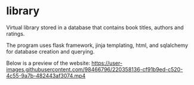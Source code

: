 # library
Virtual library stored in a database that contains book titles, authors and ratings.

The program uses flask framework, jinja templating, html, and sqlalchemy for database creation and querying.

Below is a preview of the website:
https://user-images.githubusercontent.com/98466796/220358136-cf91b9ed-c520-4c55-9a7b-482443af3074.mp4

